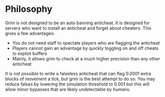# Philosophy

Grim is not designed to be an auto banning anticheat.  It is designed for servers who want to install an anticheat and forget about cheaters.  This gives a few advantages:

- You do not need staff to spectate players who are flagging the anticheat
- Players cannot gain an advantage by quickly toggling on and off cheats to exploit buffers
- Mainly, it allows grim to check at a much higher precision than any other anticheat


It is not possible to write a falseless anticheat that can flag 0.0001 extra blocks of movement a tick, but grim is the best attempt to do so.  You may reduce falses by lowering the simulation threshold to 0.001 but this will allow minor bypasses that are likely undetectable by humans.